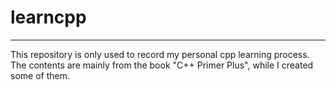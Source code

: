 # learncpp
---
This repository is only used to record my personal cpp learning process.
The contents are mainly from the book "C++ Primer Plus", while I created some of them.
